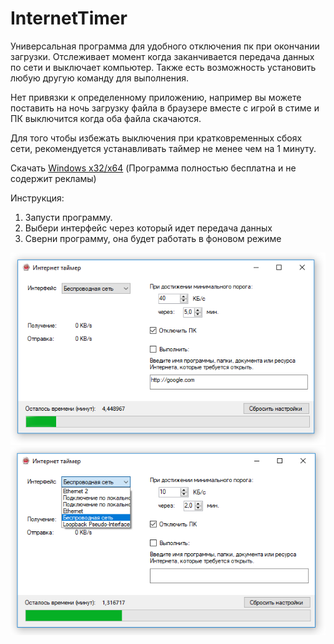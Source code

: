 # InternetTimer
Универсальная программа для удобного отключения пк при окончании загрузки.
Отслеживает момент когда заканчивается передача данных по сети и выключает компьютер.
Также есть возможность установить любую другую команду для выполнения.

Нет привязки к определенному приложению, например вы можете поставить на ночь загрузку файла в браузере вместе с игрой в стиме и ПК выключится когда оба файла скачаются.

Для того чтобы избежать выключения при кратковременных сбоях сети, рекомендуется устанавливать таймер не менее чем на 1 минуту.

Скачать [Windows x32/x64](https://github.com/MaxMls/InternetTimer/releases "Необязательная подсказка")
(Программа полностью бесплатна и не содержит рекламы)


Инструкция:
1. Запусти программу.
2. Выбери интерфейс через который идет передача данных
3. Сверни программу, она будет работать в фоновом режиме



![Иллюстрация к проекту](https://github.com/MaxMls/InternetTimer/blob/master/readme/%D0%A1%D0%BD%D0%B8%D0%BC%D0%BE%D0%BA.PNG)
![Иллюстрация к проекту](https://github.com/MaxMls/InternetTimer/blob/master/readme/%D0%A1%D0%BD%D0%B8%D0%BC%D0%BE%D0%BA2.PNG)
